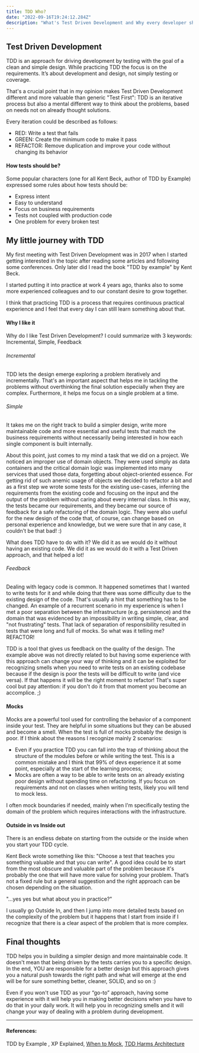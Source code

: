 ```yaml
---
title: TDD Who?
date: "2022-09-16T19:24:12.284Z"
description: "What's Test Driven Development and Why every developer should experience it?"
---
```


## Test Driven Development

TDD is an approach for driving development by testing with the goal of a clean and simple design. While practicing TDD
the focus is on the requirements. It’s about development and design, not simply testing or coverage.

That's a crucial point that in my opinion makes Test Driven Development   different and more valuable than generic
"Test First": TDD is an iterative process but also a mental different way to think about the problems,
based on needs not on already thought solutions.

Every iteration could be described as follows:

- RED: Write a test that fails
- GREEN: Create the minimum code to make it pass
- REFACTOR: Remove duplication and improve your code without changing its behavior

#### How tests should be?
Some popular characters (one for all Kent Beck, author of TDD by Example) expressed some rules about how tests should be:

- Express intent
- Easy to understand
- Focus on business requirements
- Tests not coupled with production code
- One problem for every broken test


## My little journey with TDD

My first meeting with Test Driven Development was in 2017 when I started getting interested in the topic after reading
some articles and following some conferences. Only later did I read the book "TDD by example" by Kent Beck.

I started putting it into practice at work 4 years ago, thanks also to some more experienced colleagues and
to our constant desire to grow together.

I think that practicing TDD is a process that requires continuous practical experience and I feel that every
day I can still learn something about that.

#### Why I like it

Why do I like Test Driven Development?
I could summarize with 3 keywords: Incremental, Simple, Feedback

###### Incremental
TDD lets the design emerge exploring a problem iteratively and incrementally. That's an important aspect that helps me
in tackling the problems without overthinking the final solution especially when they are complex.
Furthermore, it helps me focus on a single problem at a time.

###### Simple

It takes me on the right track to build a simpler design, write more maintainable code and more essential
and useful tests that match the business requirements without necessarily being interested in how each single component
is built internally.

About this point, just comes to my mind a task that we did on a project.
We noticed an improper use of domain objects. They were used simply as data containers and the critical domain
logic was implemented into many services that used those data, forgetting about object-oriented essence.
For getting rid of such anemic usage of objects we decided to refactor a bit and as a first step we wrote some tests for the
existing use-cases, inferring the requirements from the existing code and focusing on the input and the output of the problem
without caring about every internal class.
In this way, the tests became our requirements, and they became our source of feedback for a safe refactoring of the domain logic.
They were also useful for the new design of the code that, of course, can change based on personal experience and knowledge,
but we were sure that in any case, it couldn't be that bad! :)

What does TDD have to do with it?
We did it as we would do it without having an existing code. We did it as we would do it with a Test Driven approach,
and that helped a lot!

###### Feedback

Dealing with legacy code is common. It happened sometimes that I wanted to write tests for it and while doing that
there was some difficulty due to the existing design of the code. That's usually a hint that something has to be changed.
An example of a recurrent scenario in my experience is when I met a poor separation between the infrastructure (e.g. persistence)
and the domain that was evidenced by an impossibility in writing simple, clear, and "not frustrating" tests.
That lack of separation of responsibility resulted in tests that were long and full of mocks. So what was it telling me?
REFACTOR!

TDD is a tool that gives us feedback on the quality of the design.
The example above was not directly related to but having some experience with this approach can change your way of thinking
and it can be exploited for recognizing smells when you need to write tests on an existing codebase because if the design
is poor the tests will be difficult to write (and vice versa). If that happens it will be the right moment to refactor!
That's super cool but pay attention: if you don't do it from that moment you become an accomplice. ;)

#### Mocks
Mocks are a powerful tool used for controlling the behavior of a component inside your test. They are helpful in some
situations but they can be abused and become a smell. When the test is full of mocks probably the design is poor. If I
think about the reasons I recognize mainly 2 scenarios:

- Even if you practice TDD you can fall into the trap of thinking about the structure of the modules before or while
  writing the test. This is a common mistake and I think that 99% of devs experience it at some point, especially at the
  start of the learning process;
- Mocks are often a way to be able to write tests on an already existing poor design without spending time on refactoring.
  If you focus on requirements and not on classes when writing tests, likely you will tend to mock less.

I often mock boundaries if needed, mainly when I'm specifically testing the domain of the problem which requires
interactions with the infrastructure.

#### Outside in vs Inside out
There is an endless debate on starting from the outside or the inside when you start your TDD cycle.

Kent Beck wrote something like this: "Choose a test that teaches you something valuable and that you can write".
A good idea could be to start from the most obscure and valuable part of the problem because it's probably the one
that will have more value for solving your problem.
That’s not a fixed rule but a general suggestion and the right approach can be chosen depending on the situation.

"...yes yes but what about you in practice?"

I usually go Outside In, and then I jump into more detailed tests based on the complexity of the problem but
it happens that I start from inside if I recognize that there is a clear aspect of the problem that is more complex.

## Final thoughts

TDD helps you in building a simpler design and more maintainable code. It doesn't mean that being driven by the tests carries
you to a specific design.
In the end, YOU are responsible for a better design but this approach gives you a natural push towards the right path and what will
emerge at the end will be for sure something better, cleaner, SOLID, and so on :)

Even if you won't use TDD as your “go-to” approach, having some experience with it will help you in making better
decisions when you have to do that in your daily work. It will help you in recognizing smells and it will change your way
of dealing with a problem during development.

---

#### References:
TDD by Example , XP Explained, [When to Mock](https://blog.cleancoder.com/uncle-bob/2014/05/10/WhenToMock.html),
[TDD Harms Architecture](https://blog.cleancoder.com/uncle-bob/2017/03/03/TDD-Harms-Architecture.html#:~:text=Yes!,architecture%20%E2%80%93%20TDD%20or%20no%20TDD)